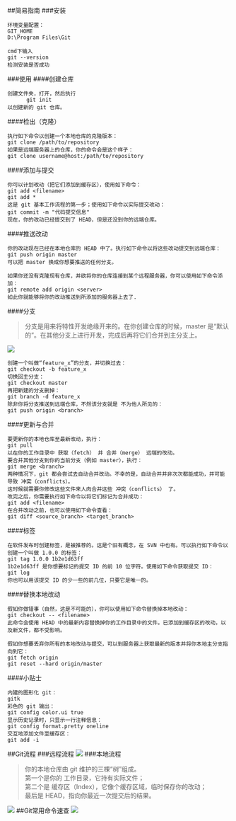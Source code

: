 ##简易指南
###安装
~~~
环境变量配置：
GIT_HOME
D:\Program Files\Git

cmd下输入
git --version
检测安装是否成功
~~~
###使用
####创建仓库
~~~
创建文件夹，打开，然后执行 
      git init
以创建新的 git 仓库。
~~~
####检出（克隆）
~~~
执行如下命令以创建一个本地仓库的克隆版本：
git clone /path/to/repository 
如果是远端服务器上的仓库，你的命令会是这个样子：
git clone username@host:/path/to/repository
~~~
####添加与提交
~~~~
你可以计划改动（把它们添加到缓存区），使用如下命令：
git add <filename>
git add *
这是 git 基本工作流程的第一步；使用如下命令以实际提交改动：
git commit -m "代码提交信息"
现在，你的改动已经提交到了 HEAD，但是还没到你的远端仓库。
~~~~
####推送改动
~~~~
你的改动现在已经在本地仓库的 HEAD 中了。执行如下命令以将这些改动提交到远端仓库：
git push origin master
可以把 master 换成你想要推送的任何分支。 

如果你还没有克隆现有仓库，并欲将你的仓库连接到某个远程服务器，你可以使用如下命令添加：
git remote add origin <server>
如此你就能够将你的改动推送到所添加的服务器上去了.
~~~~
####分支
>分支是用来将特性开发绝缘开来的。在你创建仓库的时候，master 是“默认的”。在其他分支上进行开发，完成后再将它们合并到主分支上。

![](section/04.jpg)
~~~~
创建一个叫做“feature_x”的分支，并切换过去：
git checkout -b feature_x
切换回主分支：
git checkout master
再把新建的分支删掉：
git branch -d feature_x
除非你将分支推送到远端仓库，不然该分支就是 不为他人所见的：
git push origin <branch>
~~~~
####更新与合并
~~~~
要更新你的本地仓库至最新改动，执行：
git pull
以在你的工作目录中 获取（fetch） 并 合并（merge） 远端的改动。
要合并其他分支到你的当前分支（例如 master），执行：
git merge <branch>
两种情况下，git 都会尝试去自动合并改动。不幸的是，自动合并并非次次都能成功，并可能导致 冲突（conflicts）。 
这时候就需要你修改这些文件来人肉合并这些 冲突（conflicts） 了。
改完之后，你需要执行如下命令以将它们标记为合并成功：
git add <filename>
在合并改动之前，也可以使用如下命令查看：
git diff <source_branch> <target_branch>
~~~~
####标签
~~~
在软件发布时创建标签，是被推荐的。这是个旧有概念，在 SVN 中也有。可以执行如下命令以创建一个叫做 1.0.0 的标签：
git tag 1.0.0 1b2e1d63ff
1b2e1d63ff 是你想要标记的提交 ID 的前 10 位字符。使用如下命令获取提交 ID：
git log
你也可以用该提交 ID 的少一些的前几位，只要它是唯一的。
~~~
####替换本地改动
~~~~
假如你做错事（自然，这是不可能的），你可以使用如下命令替换掉本地改动：
git checkout -- <filename>
此命令会使用 HEAD 中的最新内容替换掉你的工作目录中的文件。已添加到缓存区的改动，以及新文件，都不受影响。

假如你想要丢弃你所有的本地改动与提交，可以到服务器上获取最新的版本并将你本地主分支指向到它：
git fetch origin
git reset --hard origin/master
~~~~
####小贴士
~~~
内建的图形化 git：
gitk
彩色的 git 输出：
git config color.ui true
显示历史记录时，只显示一行注释信息：
git config format.pretty oneline
交互地添加文件至缓存区：
git add -i
~~~
##Git流程
###远程流程
![](section/02.jpg)
###本地流程
>你的本地仓库由 git 维护的三棵“树”组成。  
>第一个是你的 工作目录，它持有实际文件；   
>第二个是 缓存区（Index），它像个缓存区域，临时保存你的改动；  
>最后是 HEAD，指向你最近一次提交后的结果。

![](section/03.jpg)
##Git常用命令速查
![](section/01.jpg)